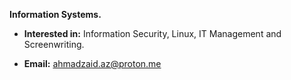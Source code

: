 **Information Systems.**
- **Interested in:** Information Security, Linux, IT Management and Screenwriting.

- **Email:** ahmadzaid.az@proton.me
